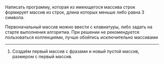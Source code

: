 Написать программу, которая из имеющегося
массива строк формирует массив из строк,
длина которых меньше либо равна 3 символа.

Первоначальный массив можно ввести с клавиатуры,
либо задать на старте выполнения алгоритма.
При решении не рекомендуется пользоваться коллекциями,
лучше обойтись исключительно массивами

---

1. Создаём первый массив с фразами и новый пустой массив, размером с первый массив.
